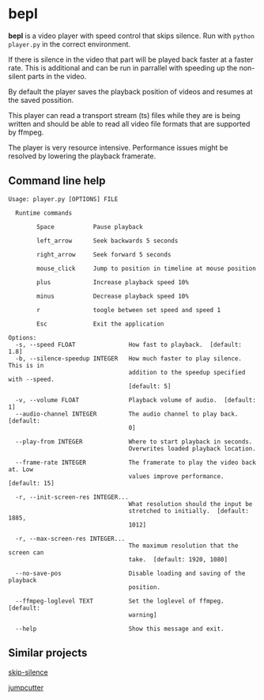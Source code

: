 # bepl
**bepl** is a video player with speed control that skips silence. Run with ```python player.py``` in the correct environment.

If there is silence in the video that part will be played back faster at a faster rate. This is additional and can be run in parrallel with speeding up the non-silent parts in the video.

By default the player saves the playback position of videos and resumes at the saved possition.

This player can read a transport stream (ts) files while they are is being written and should be able to read all video file formats that are supported by ffmpeg.

The player is very resource intensive. Performance issues might be resolved by lowering the playback framerate.

## Command line help
```
Usage: player.py [OPTIONS] FILE

  Runtime commands

        Space           Pause playback

        left_arrow      Seek backwards 5 seconds

        right_arrow     Seek forward 5 seconds

        mouse_click     Jump to position in timeline at mouse position

        plus            Increase playback speed 10%

        minus           Decrease playback speed 10%

        r               toogle between set speed and speed 1

        Esc             Exit the application

Options:
  -s, --speed FLOAT               How fast to playback.  [default: 1.8]
  -b, --silence-speedup INTEGER   How much faster to play silence. This is in
                                  addition to the speedup specified with --speed.
                                  [default: 5]

  -v, --volume FLOAT              Playback volume of audio.  [default: 1]
  --audio-channel INTEGER         The audio channel to play back.  [default:
                                  0]

  --play-from INTEGER             Where to start playback in seconds.
                                  Overwrites loaded playback location.

  --frame-rate INTEGER            The framerate to play the video back at. Low
                                  values improve performance.  [default: 15]

  -r, --init-screen-res INTEGER...
                                  What resolution should the input be
                                  stretched to initially.  [default: 1885,
                                  1012]

  -r, --max-screen-res INTEGER...
                                  The maximum resolution that the screen can
                                  take.  [default: 1920, 1080]

  --no-save-pos                   Disable loading and saving of the playback
                                  position.

  --ffmpeg-loglevel TEXT          Set the loglevel of ffmpeg.  [default:
                                  warning]

  --help                          Show this message and exit.
```
## Similar projects
[skip-silence](https://github.com/vantezzen/skip-silence)

[jumpcutter](https://github.com/carykh/jumpcutter)
